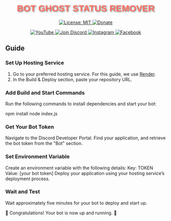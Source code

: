 <h1 align="center" style="font-family: Arial, sans-serif; color: #FF6F61; text-shadow: 2px 2px 4px rgba(0,0,0,0.5);">
  BOT GHOST STATUS REMOVER
</h1>

<p align="center">
  <a href="https://opensource.org/licenses/MIT">
    <img src="https://img.shields.io/badge/License-MIT-blue?style=flat-square&logo=opensource"
      alt="License: MIT" />
  </a>

  <a href="https://www.paypal.me/@GlaceYT">
    <img src="https://img.shields.io/badge/Donate-PayPal-0079C1?style=flat-square&logo=paypal"
      alt="Donate" />
  </a>
</p>

<p align="center">
  <a href="https://www.youtube.com/channel/@GlaceYT">
    <img src="https://img.shields.io/badge/YouTube-Subscribe-red?style=flat-square&logo=youtube"
      alt="YouTube" />
  </a>

  <a href="https://discord.gg/xQF9f9yUEM">
    <img src="https://img.shields.io/badge/Discord-Join-blue?style=flat-square&logo=discord"
      alt="Join Discord" />
  </a>

  <a href="https://www.instagram.com/glaceytt">
    <img src="https://img.shields.io/badge/Instagram-Follow-E4405F?style=flat-square&logo=instagram"
      alt="Instagram" />
  </a>

  <a href="https://www.facebook.com/youulewd/">
    <img src="https://img.shields.io/badge/Facebook-Follow-1877F2?style=flat-square&logo=facebook"
      alt="Facebook" />
  </a>
</p>


## Guide

###  Set Up Hosting Service

1. Go to your preferred hosting service. For this guide, we use [Render](https://render.com/).
2. In the Build & Deploy section, paste your repository URL.


###  Add Build and Start Commands
 Run the following commands to install dependencies and start your bot:

   npm install
   node index.js

###  Get Your Bot Token
Navigate to the Discord Developer Portal.
Find your application, and retrieve the bot token from the "Bot" section.

### Set Environment Variable
Create an environment variable with the following details:
Key: TOKEN
Value: [your bot token]
Deploy your application using your hosting service’s deployment process.

### Wait and Test
Wait approximately five minutes for your bot to deploy and start up.

🎉 Congratulations! Your bot is now up and running. 🥳

